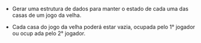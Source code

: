 * Gerar uma estrutura de dados para manter o estado de cada uma das casas de um
jogo da velha.

* Cada casa do jogo da velha poderá estar vazia, ocupada pelo 1° jogador ou ocup
ada pelo 2° jogador.